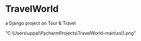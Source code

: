 # TravelWorld
a Django project on Tour & Travel

"C:\Users\uppal\PycharmProjects\TravelWorld-main\ss\1.png"
